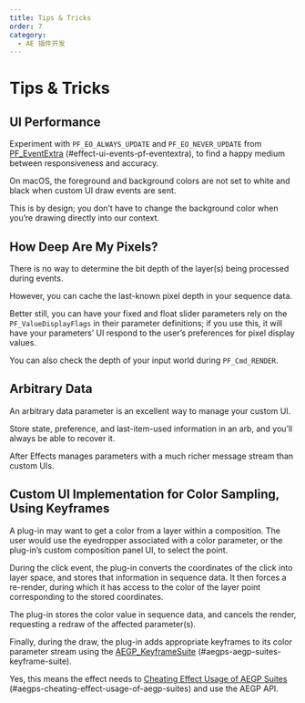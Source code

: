 ```yaml
---
title: Tips & Tricks
order: 7
category:
  - AE 插件开发
---
```


# Tips & Tricks

## UI Performance

Experiment with `PF_EO_ALWAYS_UPDATE` and `PF_EO_NEVER_UPDATE` from [PF_EventExtra](PF_EventExtra.html) (#effect-ui-events-pf-eventextra), to find a happy medium between responsiveness and accuracy.

On macOS, the foreground and background colors are not set to white and black when custom UI draw events are sent.

This is by design; you don’t have to change the background color when you’re drawing directly into our context.

## How Deep Are My Pixels?

There is no way to determine the bit depth of the layer(s) being processed during events.

However, you can cache the last-known pixel depth in your sequence data.

Better still, you can have your fixed and float slider parameters rely on the `PF_ValueDisplayFlags` in their parameter definitions; if you use this, it will have your parameters’ UI respond to the user’s preferences for pixel display values.

You can also check the depth of your input world during `PF_Cmd_RENDER`.

## Arbitrary Data

An arbitrary data parameter is an excellent way to manage your custom UI.

Store state, preference, and last-item-used information in an arb, and you’ll always be able to recover it.

After Effects manages parameters with a much richer message stream than custom UIs.

## Custom UI Implementation for Color Sampling, Using Keyframes

A plug-in may want to get a color from a layer within a composition. The user would use the eyedropper associated with a color parameter, or the plug-in’s custom composition panel UI, to select the point.

During the click event, the plug-in converts the coordinates of the click into layer space, and stores that information in sequence data. It then forces a re-render, during which it has access to the color of the layer point corresponding to the stored coordinates.

The plug-in stores the color value in sequence data, and cancels the render, requesting a redraw of the affected parameter(s).

Finally, during the draw, the plug-in adds appropriate keyframes to its color parameter stream using the [AEGP_KeyframeSuite](../aegps/aegp-suites.html) (#aegps-aegp-suites-keyframe-suite).

Yes, this means the effect needs to [Cheating Effect Usage of AEGP Suites](../aegps/cheating-effect-usage-of-aegp-suites.html) (#aegps-cheating-effect-usage-of-aegp-suites) and use the AEGP API.
